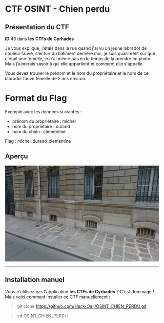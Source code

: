 # CTF OSINT - Chien perdu

## Présentation du CTF 
**ID** 46 dans **les CTFs de Cyrhades**

Je vous explique, j'étais dans la rue quand j'ai vu un jeune labrador de couleur fauve, s'enfuir du bâtiment derrière moi, je suis quasiment sûr que c'était une femelle, je n'ai même pas eu le temps de la prendre en photo. Mais j'aimerais savoir à qui elle appartient et comment elle s'appelle.

Vous devez trouver le prénom et le nom du propriétaire et le nom de ce labrador fauve femelle de 2 ans environ.


# Format du Flag
Exemple avec les données suivantes : 
   - prénom du propriétaire : michel
   - nom du propriétaire : durand
   - nom du chien : clementine

Flag : michel_durand_clementine


## Aperçu
![picture.jpg](picture.jpg)


-----------

## Installation manuel
Vous n'utilisez pas l'application **les CTFs de Cyrhades** ? C'est dommage !
Mais voici comment installer ce CTF manuellement :

> git clone https://github.com/Hack-Oeil/OSINT_CHIEN_PERDU.git

> cd OSINT_CHIEN_PERDU
